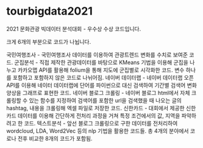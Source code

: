 # tourbigdata2021
2021 문화관광 빅데이터 분석대회 - 우수상 수상 코드입니다. 

크게 6개의 부분으로 코드가 나뉩니다.

국민여행조사 - 국민여행조사 데이터를 이용하여 관광트렌드 변화를 수치로 보여준 코드.
군집분석 - 직접 제작한 관광데이터를 바탕으로 KMeans 기법을 이용해 군집을 나누고 카카오맵 API를 활용해 folium을 통해 지도에 군집별로 시각화한 코드. 변수 하나를 포함하고 포함하지 않은 코드로 나뉘어짐.
네이버 데이터랩 - 네이버 데이터랩 오픈 API를 이용해 네이터 데이터랩에 단어를 파이썬으로 대신 검색하여 기간별 검색어 변화 양상을 그래프로 표현한 코드.
네이버 블로그 크롤링 - 네이버 블로그 html에서 자체 크롤링할 수 있는 함수를 지정하여 검색어를 포함한 url을 검색했을 때 나오는 글의 hashtag, 내용을 크롤링해 엑셀 파일로 저장한 코드.
신한카드 - 대회에서 제공한 신한카드 데이터를 이용해 간단하게 전처리 과정을 거쳐 특정 조건에서의 값, 지역을 파악하려고 한 코드.
텍스트분석 - 앞선 블로그 크롤링으로 구한 데이터를 전처리하여 wordcloud, LDA, Word2Vec 등의 nlp 기법을 활용한 코드들. 총 4개의 분야에서 코로나 전후 비교한 8개의 코드가 포함됨. 
